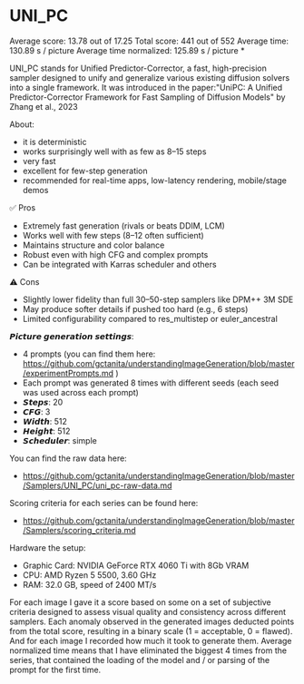 # UNI_PC

Average score:	13.78	out of 17.25
Total score:	441	out of 552
Average time: 	130.89	s / picture
Average time normalized:	125.89	s / picture *

UNI_PC stands for Unified Predictor-Corrector, a fast, high-precision sampler designed to unify and generalize various existing diffusion solvers into a single framework. It was introduced in the paper:"UniPC: A Unified Predictor-Corrector Framework for Fast Sampling of Diffusion Models" by Zhang et al., 2023


About:
- it is deterministic
- works surprisingly well with as few as 8–15 steps
- very fast
- excellent for few-step generation
- recommended for real-time apps, low-latency rendering, mobile/stage demos


✅ Pros
- Extremely fast generation (rivals or beats DDIM, LCM)
- Works well with few steps (8–12 often sufficient)
- Maintains structure and color balance
- Robust even with high CFG and complex prompts
- Can be integrated with Karras scheduler and others

⚠️ Cons
- Slightly lower fidelity than full 30–50-step samplers like DPM++ 3M SDE
- May produce softer details if pushed too hard (e.g., 6 steps)
- Limited configurability compared to res_multistep or euler_ancestral


𝙋𝙞𝙘𝙩𝙪𝙧𝙚 𝙜𝙚𝙣𝙚𝙧𝙖𝙩𝙞𝙤𝙣 𝙨𝙚𝙩𝙩𝙞𝙣𝙜𝙨:
- 4 prompts (you can find them here: https://github.com/gctanita/understandingImageGeneration/blob/master/experimentPrompts.md )
- Each prompt was generated 8 times with different seeds (each seed was used across each prompt)
- 𝙎𝙩𝙚𝙥𝙨: 20
- 𝘾𝙁𝙂: 3
- 𝙒𝙞𝙙𝙩𝙝: 512
- 𝙃𝙚𝙞𝙜𝙝𝙩: 512
- 𝙎𝙘𝙝𝙚𝙙𝙪𝙡𝙚𝙧: simple


You can find the raw data here: 
- https://github.com/gctanita/understandingImageGeneration/blob/master/Samplers/UNI_PC/uni_pc-raw-data.md


Scoring criteria for each series can be found here:
- https://github.com/gctanita/understandingImageGeneration/blob/master/Samplers/scoring_criteria.md


Hardware the setup:
- Graphic Card: NVIDIA GeForce RTX 4060 Ti with 8Gb VRAM 
- CPU: AMD Ryzen 5 5500, 3.60 GHz
- RAM: 32.0 GB, speed of 2400 MT/s 


For each image I gave it a score based on some on a set of subjective criteria designed to assess visual quality and consistency across different samplers. Each anomaly observed in the generated images deducted points from the total score, resulting in a binary scale (1 = acceptable, 0 = flawed). And for each image I recorded how much it took to generate them. Average normalized time means that I have eliminated the biggest 4 times from the series, that contained the loading of the model and / or parsing of the prompt for the first time. 